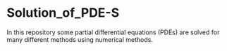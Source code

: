 # Solution_of_PDE-S
In this repository some partial differential equations (PDEs) are solved for many different methods using numerical methods.
